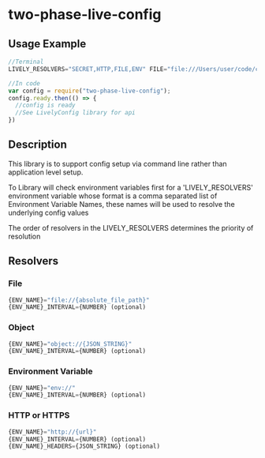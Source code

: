 # two-phase-live-config

## Usage Example
```js
//Terminal
LIVELY_RESOLVERS="SECRET,HTTP,FILE,ENV" FILE="file:///Users/user/code/configs/config.json" HTTP="http://example.com" HTTP_INTERVAL=5000 SECRET="object://{\"foo\":\"bar\"}" ENV="env://" node index.js

//In code
var config = require("two-phase-live-config");
config.ready.then(() => {
  //config is ready
  //See LivelyConfig library for api
})
```

## Description
This library is to support config setup via command line rather than application level setup.

To Library will check environment variables first for a 'LIVELY_RESOLVERS' environment variable whose format is a comma separated list of Environment Variable Names, these names will be used to resolve the underlying config values

The order of resolvers in the LIVELY_RESOLVERS determines the priority of resolution

## Resolvers

### File
```js
{ENV_NAME}="file://{absolute_file_path}"
{ENV_NAME}_INTERVAL={NUMBER} (optional)
```

### Object
```js
{ENV_NAME}="object://{JSON_STRING}"
{ENV_NAME}_INTERVAL={NUMBER} (optional)
```

### Environment Variable
```js
{ENV_NAME}="env://"
{ENV_NAME}_INTERVAL={NUMBER} (optional)
```

### HTTP or HTTPS
```js
{ENV_NAME}="http://{url}"
{ENV_NAME}_INTERVAL={NUMBER} (optional)
{ENV_NAME}_HEADERS={JSON_STRING} (optional)
```
